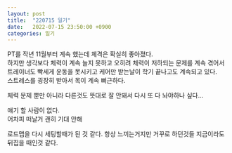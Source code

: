```yaml
---
layout: post
title:  "220715 일기"
date:   2022-07-15 23:50:00 +0900
categories: 일기
---
```


PT를 작년 11월부터 계속 했는데 체격은 확실히 좋아졌다.  
하지만 생각보다 체력이 계속 늘지 못하고 오히려 체력이 저하되는 문제를 계속 겪어서  
트레이너도 빡세게 운동을 못시키고 케어만 받는날이 학기 끝나고도 계속되고 있다.  
스트레스를 굉장히 받아서 목이 계속 뻐근하다.

체력 문제 뿐만 아니라 다른것도 뜻대로 잘 안돼서
다시 또 다 놔야하나 싶다...

얘기 할 사람이 없다.  
어차피 떠날거 괜히 기대 안해

로드맵을 다시 세팅할때가 된 것 같다.
항상 느끼는거지만 거꾸로 하던것들 지금이라도 뒤집을 때인것 같다.